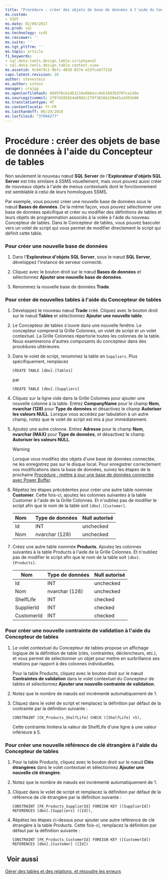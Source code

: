 ```yaml
---
title: "Procédure : créer des objets de base de données à l'aide du Concepteur de tables | Microsoft Docs"
ms.custom:
- SSDT
ms.date: 02/09/2017
ms.prod: sql
ms.technology: ssdt
ms.reviewer: ''
ms.suite: ''
ms.tgt_pltfrm: ''
ms.topic: article
f1_keywords:
- sql.data.tools.design.table.scriptpanel
- sql.data.tools.design.table.context.view
ms.assetid: 9c9479c1-9bfc-4039-837e-e53fce67723d
caps.latest.revision: 20
author: stevestein
ms.author: sstein
manager: craigg
ms.openlocfilehash: ddd5f0cb14b3216e8b6acc4eb18d35d70fca149e
ms.sourcegitcommit: 2f07d285824a8982c279f3816b220e61a2d91b06
ms.translationtype: HT
ms.contentlocale: fr-FR
ms.lasthandoff: 06/29/2018
ms.locfileid: "37094277"
---
```

# <a name="how-to-create-database-objects-using-table-designer"></a>Procédure : créer des objets de base de données à l'aide du Concepteur de tables
Non seulement le nouveau nœud **SQL Server** de l'**Explorateur d'objets SQL Server** est très similaire à SSMS visuellement, mais vous pouvez aussi créer de nouveaux objets à l'aide de menus contextuels dont le fonctionnement est semblable à celui de leurs homologues SSMS.  
  
Par exemple, vous pouvez créer une nouvelle base de données sous le nœud **Bases de données**. De la même façon, vous pouvez sélectionner une base de données spécifique et créer ou modifier des définitions de tables et leurs objets de programmation associés à la volée à l'aide du nouveau Concepteur de tables. Dans le Concepteur de tables, vous pouvez basculer vers un volet de script qui vous permet de modifier directement le script qui définit cette table.  
  
### <a name="to-create-a-new-database"></a>Pour créer une nouvelle base de données  
  
1.  Dans l'**Explorateur d'objets SQL Server**, sous le nœud **SQL Server**, développez l'instance de serveur connecté.  
  
2.  Cliquez avec le bouton droit sur le nœud **Bases de données** et sélectionnez **Ajouter une nouvelle base de données**.  
  
3.  Renommez la nouvelle base de données **Trade**.  
  
### <a name="to-create-new-tables-using-the-table-designer"></a>Pour créer de nouvelles tables à l'aide du Concepteur de tables  
  
1.  Développez le nouveau nœud **Trade** créé. Cliquez avec le bouton droit sur le nœud **Tables** et sélectionnez **Ajouter une nouvelle table**.  
  
2.  Le Concepteur de tables s'ouvre dans une nouvelle fenêtre. Le concepteur comprend la Grille Colonnes, un volet de script et un volet contextuel. La Grille Colonnes répertorie toutes les colonnes de la table. Nous examinerons d'autres composants du concepteur dans des procédures ultérieures.  
  
3.  Dans le volet de script, renommez la table en `Suppliers`. Plus spécifiquement, remplacez  
  
    ```  
    CREATE TABLE [dbo].[Table1]  
    ```  
  
    par  
  
    ```  
    CREATE TABLE [dbo].[Suppliers]  
    ```  
  
4.  Cliquez sur la ligne vide dans la Grille Colonnes pour ajouter une nouvelle colonne à la table.  Entrez **CompanyName** pour le champ **Nom**, **nvarchar (128)** pour **Type de données** et désactivez le champ **Autoriser les valeurs NULL**. Lorsque vous accédez par tabulation à un autre champ, notez que le volet de script est mis à jour immédiatement.  
  
5.  Ajoutez une autre colonne. Entrez **Adresse** pour le champ **Nom**, **nvarchar (MAX)** pour **Type de données**, et désactivez le champ **Autoriser les valeurs NULL**.  
  
    > [!WARNING]  
    > Lorsque vous modifiez des objets d'une base de données connectée, ne les enregistrez pas sur le disque local. Pour enregistrer correctement vos modifications dans la base de données, suivez les étapes de la prochaine [Procédure : mettre à jour une base de données connectée avec Power Buffer](../ssdt/how-to-update-a-connected-database-with-power-buffer.md).  
  
6.  Répétez les étapes précédentes pour créer une autre table nommée **Customer**. Cette fois-ci, ajoutez les colonnes suivantes à la table Customer à l'aide de la Grille Colonnes. Et n'oubliez pas de modifier le script afin que le nom de la table soit `[dbo].[Customer]`.  
  
    |Nom   |Type de données|**Null autorisé**|  
    |--------|-------------|-------------------|  
    |Id|INT|unchecked|  
    |Nom   |nvarchar (128)|unchecked|  
  
7.  Créez une autre table nommée **Products**. Ajoutez les colonnes suivantes à la table Products à l'aide de la Grille Colonnes. Et n'oubliez pas de modifier le script afin que le nom de la table soit `[dbo].[Products]`.  
  
    |Nom   |Type de données|**Null autorisé**|  
    |--------|-------------|-------------------|  
    |Id|INT|unchecked|  
    |Nom   |nvarchar (128)|unchecked|  
    |ShelfLife|INT|checked|  
    |SupplierId|INT|checked|  
    |CustomerId|INT|checked|  
  
### <a name="to-create-a-new-check-constraint-using-the-table-designer"></a>Pour créer une nouvelle contrainte de validation à l'aide du Concepteur de tables  
  
1.  Le volet contextuel du Concepteur de tables propose un affichage logique de la définition de table (clés, contraintes, déclencheurs, etc.), et vous permet de sélectionner un objet pour mettre en surbrillance ses relations par rapport à des colonnes individuelles.  
  
    Pour la table Products, cliquez avec le bouton droit sur le nœud **Contraintes de validation** dans le volet contextuel du Concepteur de tables et sélectionnez **Ajouter une nouvelle contrainte de validation**.  
  
2.  Notez que le nombre de nœuds est incrémenté automatiquement de 1.  
  
3.  Cliquez dans le volet de script et remplacez la définition par défaut de la contrainte par la définition suivante :  
  
    ```  
    CONSTRAINT [CK_Products_ShelfLife] CHECK ([ShelfLife] <5),  
    ```  
  
    Cette contrainte limitera la valeur de ShelfLife d'une ligne à une valeur inférieure à 5.  
  
### <a name="to-create-new-foreign-key-references-using-the-table-designer"></a>Pour créer une nouvelle référence de clé étrangère à l'aide du Concepteur de tables  
  
1.  Pour la table Products, cliquez avec le bouton droit sur le nœud **Clés étrangères** dans le volet contextuel et sélectionnez **Ajouter une nouvelle clé étrangère**.  
  
2.  Notez que le nombre de nœuds est incrémenté automatiquement de 1.  
  
3.  Cliquez dans le volet de script et remplacez la définition par défaut de la référence de clé étrangère par la définition suivante :  
  
    ```  
    CONSTRAINT [FK_Products_SupplierId] FOREIGN KEY ([SupplierId]) REFERENCES [dbo].[Suppliers] ([Id]),  
    ```  
  
4.  Répétez les étapes ci-dessus pour ajouter une autre référence de clé étrangère à la table Products. Cette fois-ci, remplacez la définition par défaut par la définition suivante :  
  
    ```  
    CONSTRAINT [FK_Products_CustomerId] FOREIGN KEY ([CustomerId]) REFERENCES [dbo].[Customer] ([Id])  
    ```  
  
## <a name="see-also"></a> Voir aussi  
[Gérer des tables et des relations, et résoudre les erreurs](../ssdt/manage-tables-relationships-and-fix-errors.md)  
  
